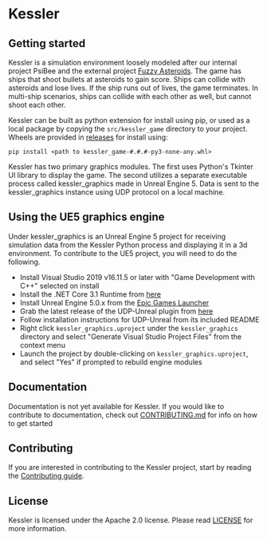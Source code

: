 # Kessler

## Getting started

Kessler is a simulation environment loosely modeled after our internal project PsiBee and the external project [Fuzzy Asteroids](https://github.com/xfuzzycomp/FuzzyAsteroids).
The game has ships that shoot bullets at asteroids to gain score. Ships can collide with asteroids and lose lives.
If the ship runs out of lives, the game terminates. In multi-ship scenarios, ships can collide with each other as well, 
but cannot shoot each other.

Kessler can be built as python extension for install using pip, or used as a local package by copying the
`src/kessler_game` directory to your project. Wheels are provided in
[releases](https://github.com/ThalesGroup/kessler-game/releases) for install using:
``` 
pip install <path to kessler_game-#.#.#-py3-none-any.whl>
```

Kessler has two primary graphics modules. The first uses Python's Tkinter UI library to display the game. The second
utilizes a separate executable process called kessler_graphics made in Unreal Engine 5. Data is sent to the
kessler_graphics instance using UDP protocol on a local machine.

## Using the UE5 graphics engine
Under kessler_graphics is an Unreal Engine 5 project for receiving simulation data from the Kessler Python process and
displaying it in a 3d environment. To contribute to the UE5 project, you will need to do the following.
- Install Visual Studio 2019 v16.11.5 or later with "Game Development with C++" selected on install
- Install the .NET Core 3.1 Runtime from [here](https://dotnet.microsoft.com/en-us/download/dotnet/thank-you/runtime-3.1.30-windows-x64-installer?cid=getdotnetcore)
- Install Unreal Engine 5.0.x from the [Epic Games Launcher](https://store.epicgames.com/en-US/download)
- Grab the latest release of the UDP-Unreal plugin from [here](https://github.com/getnamo/UDP-Unreal/releases)
- Follow installation instructions for UDP-Unreal from its included README
- Right click `kessler_graphics.uproject` under the `kessler_graphics` directory and select "Generate Visual Studio Project Files" from the context menu
- Launch the project by double-clicking on `kessler_graphics.uproject`, and select "Yes" if prompted to rebuild engine modules

## Documentation

Documentation is not yet available for Kessler. If you would like to contribute to documentation, check out 
[CONTRIBUTING.md](CONTRIBUTING.md) for info on how to get started

## Contributing

If you are interested in contributing to the Kessler project, start by reading the [Contributing guide](/CONTRIBUTING.md).

## License

Kessler is licensed under the Apache 2.0 license. Please read [LICENSE](LICENSE) for more information.
